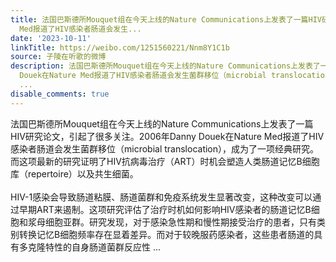 ```yaml
---
title: 法国巴斯德所Mouquet组在今天上线的Nature Communications上发表了一篇HIV研究论文，引起了很多关注。2006年Danny Douek在Nature
  Med报道了HIV感染者肠道会发生...
date: '2023-10-11'
linkTitle: https://weibo.com/1251560221/Nnm8Y1C1b
source: 子陵在听歌的微博
description: 法国巴斯德所Mouquet组在今天上线的Nature Communications上发表了一篇HIV研究论文，引起了很多关注。2006年Danny
  Douek在Nature Med报道了HIV感染者肠道会发生菌群移位（microbial translocation），成为了一项经典研究。而这项最新的研究证明了HIV抗病毒治疗（ART）时机会塑造人类肠道记忆B细胞库（repertoire）以及共生细菌。<br><br>HIV-1感染会导致肠道粘膜、肠道菌群和免疫系统发生显著改变，这种改变可以通过早期ART来遏制。这项研究评估了治疗时机如何影响HIV感染者的肠道记忆B细胞和浆母细胞亚群。研究发现，对于感染急性期和慢性期接受治疗的患者，只有类别转换记忆B细胞频率存在显着差异。而对于较晚服药感染者，这些患者肠道的具有多克隆特性的自身肠道菌群反应性
  ...
disable_comments: true
---
```

法国巴斯德所Mouquet组在今天上线的Nature Communications上发表了一篇HIV研究论文，引起了很多关注。2006年Danny Douek在Nature Med报道了HIV感染者肠道会发生菌群移位（microbial translocation），成为了一项经典研究。而这项最新的研究证明了HIV抗病毒治疗（ART）时机会塑造人类肠道记忆B细胞库（repertoire）以及共生细菌。<br><br>HIV-1感染会导致肠道粘膜、肠道菌群和免疫系统发生显著改变，这种改变可以通过早期ART来遏制。这项研究评估了治疗时机如何影响HIV感染者的肠道记忆B细胞和浆母细胞亚群。研究发现，对于感染急性期和慢性期接受治疗的患者，只有类别转换记忆B细胞频率存在显着差异。而对于较晚服药感染者，这些患者肠道的具有多克隆特性的自身肠道菌群反应性 ...